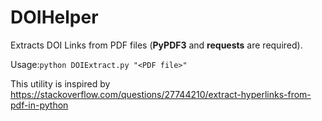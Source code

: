 # DOIHelper

Extracts DOI Links from PDF files (**PyPDF3** and **requests** are required).

Usage:`python DOIExtract.py "<PDF file>"`

This utility is inspired by https://stackoverflow.com/questions/27744210/extract-hyperlinks-from-pdf-in-python
